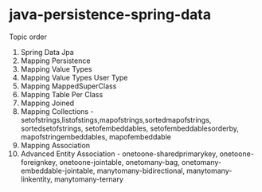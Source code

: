 # java-persistence-spring-data

Topic order
1. Spring Data Jpa
2. Mapping Persistence
3. Mapping Value Types
4. Mapping Value Types User Type
5. Mapping MappedSuperClass
6. Mapping Table Per Class
7. Mapping Joined
8. Mapping Collections - setofstrings,listofstings,mapofstrings,sortedmapofstrings, sortedsetofstrings, setofembeddables,
setofembeddablesorderby, mapofstringembeddables, mapofembeddable
9. Mapping Association
10. Advanced Entity Association - onetoone-sharedprimarykey, onetoone-foreignkey, onetoone-jointable, onetomany-bag,
onetomany-embeddable-jointable, manytomany-bidirectional, manytomany-linkentity, manytomany-ternary

